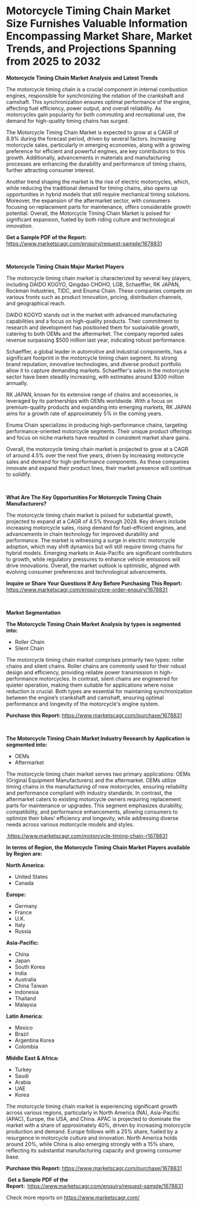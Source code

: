 <p><h1>Motorcycle Timing Chain Market Size Furnishes Valuable Information Encompassing Market Share, Market Trends, and Projections Spanning from 2025 to 2032</h1></p><p><strong>Motorcycle Timing Chain Market Analysis and Latest Trends</strong></p>
<p><p>The motorcycle timing chain is a crucial component in internal combustion engines, responsible for synchronizing the rotation of the crankshaft and camshaft. This synchronization ensures optimal performance of the engine, affecting fuel efficiency, power output, and overall reliability. As motorcycles gain popularity for both commuting and recreational use, the demand for high-quality timing chains has surged.</p><p>The Motorcycle Timing Chain Market is expected to grow at a CAGR of 8.9% during the forecast period, driven by several factors. Increasing motorcycle sales, particularly in emerging economies, along with a growing preference for efficient and powerful engines, are key contributors to this growth. Additionally, advancements in materials and manufacturing processes are enhancing the durability and performance of timing chains, further attracting consumer interest.</p><p>Another trend shaping the market is the rise of electric motorcycles, which, while reducing the traditional demand for timing chains, also opens up opportunities in hybrid models that still require mechanical timing solutions. Moreover, the expansion of the aftermarket sector, with consumers focusing on replacement parts for maintenance, offers considerable growth potential. Overall, the Motorcycle Timing Chain Market is poised for significant expansion, fueled by both riding culture and technological innovation.</p></p>
<p><strong>Get a Sample PDF of the Report:&nbsp;</strong> <a href="https://www.marketscagr.com/enquiry/request-sample/1678831?utm_campaign=3188&utm_medium=2&utm_source=Github&utm_content=ia&utm_term=30032025&utm_id=motorcycle-timing-chain">https://www.marketscagr.com/enquiry/request-sample/1678831</a></p>
<p>&nbsp;</p>
<p><strong>Motorcycle Timing Chain Major Market Players</strong></p>
<p><p>The motorcycle timing chain market is characterized by several key players, including DAIDO KOGYO, Qingdao CHOHO, LGB, Schaeffler, RK JAPAN, Rockman Industries, TIDC, and Enuma Chain. These companies compete on various fronts such as product innovation, pricing, distribution channels, and geographical reach.</p><p>DAIDO KOGYO stands out in the market with advanced manufacturing capabilities and a focus on high-quality products. Their commitment to research and development has positioned them for sustainable growth, catering to both OEMs and the aftermarket. The company reported sales revenue surpassing $500 million last year, indicating robust performance.</p><p>Schaeffler, a global leader in automotive and industrial components, has a significant footprint in the motorcycle timing chain segment. Its strong brand reputation, innovative technologies, and diverse product portfolio allow it to capture demanding markets. Schaeffler's sales in the motorcycle sector have been steadily increasing, with estimates around $300 million annually.</p><p>RK JAPAN, known for its extensive range of chains and accessories, is leveraged by its partnerships with OEMs worldwide. With a focus on premium-quality products and expanding into emerging markets, RK JAPAN aims for a growth rate of approximately 5% in the coming years.</p><p>Enuma Chain specializes in producing high-performance chains, targeting performance-oriented motorcycle segments. Their unique product offerings and focus on niche markets have resulted in consistent market share gains.</p><p>Overall, the motorcycle timing chain market is projected to grow at a CAGR of around 4.5% over the next five years, driven by increasing motorcycle sales and demand for high-performance components. As these companies innovate and expand their product lines, their market presence will continue to solidify.</p></p>
<p>&nbsp;</p>
<p><strong>What Are The Key Opportunities For Motorcycle Timing Chain Manufacturers?</strong></p>
<p><p>The motorcycle timing chain market is poised for substantial growth, projected to expand at a CAGR of 4.5% through 2028. Key drivers include increasing motorcycle sales, rising demand for fuel-efficient engines, and advancements in chain technology for improved durability and performance. The market is witnessing a surge in electric motorcycle adoption, which may shift dynamics but will still require timing chains for hybrid models. Emerging markets in Asia-Pacific are significant contributors to growth, while regulatory pressures to enhance vehicle emissions will drive innovations. Overall, the market outlook is optimistic, aligned with evolving consumer preferences and technological advancements.</p></p>
<p><strong>Inquire or Share Your Questions If Any Before Purchasing This Report:</strong> <a href="https://www.marketscagr.com/enquiry/pre-order-enquiry/1678831?utm_campaign=3188&utm_medium=2&utm_source=Github&utm_content=ia&utm_term=30032025&utm_id=motorcycle-timing-chain">https://www.marketscagr.com/enquiry/pre-order-enquiry/1678831</a></p>
<p>&nbsp;</p>
<p><strong>Market Segmentation</strong></p>
<p><strong>The Motorcycle Timing Chain Market Analysis by types is segmented into:</strong></p>
<p><ul><li>Roller Chain</li><li>Silent Chain</li></ul></p>
<p><p>The motorcycle timing chain market comprises primarily two types: roller chains and silent chains. Roller chains are commonly used for their robust design and efficiency, providing reliable power transmission in high-performance motorcycles. In contrast, silent chains are engineered for quieter operation, making them suitable for applications where noise reduction is crucial. Both types are essential for maintaining synchronization between the engine’s crankshaft and camshaft, ensuring optimal performance and longevity of the motorcycle's engine system.</p></p>
<p><strong>Purchase this Report:&nbsp;</strong><a href="https://www.marketscagr.com/purchase/1678831?utm_campaign=3188&utm_medium=2&utm_source=Github&utm_content=ia&utm_term=30032025&utm_id=motorcycle-timing-chain">https://www.marketscagr.com/purchase/1678831</a></p>
<p>&nbsp;</p>
<p><strong>The Motorcycle Timing Chain Market Industry Research by Application is segmented into:</strong></p>
<p><ul><li>OEMs</li><li>Aftermarket</li></ul></p>
<p><p>The motorcycle timing chain market serves two primary applications: OEMs (Original Equipment Manufacturers) and the aftermarket. OEMs utilize timing chains in the manufacturing of new motorcycles, ensuring reliability and performance compliant with industry standards. In contrast, the aftermarket caters to existing motorcycle owners requiring replacement parts for maintenance or upgrades. This segment emphasizes durability, compatibility, and performance enhancements, allowing consumers to optimize their bikes’ efficiency and longevity, while addressing diverse needs across various motorcycle models and styles.</p></p>
<p><a href="https://www.marketscagr.com/motorcycle-timing-chain-r1678831?utm_campaign=3188&utm_medium=2&utm_source=Github&utm_content=ia&utm_term=30032025&utm_id=motorcycle-timing-chain">&nbsp;https://www.marketscagr.com/motorcycle-timing-chain-r1678831</a></p>
<p><strong>In terms of Region, the Motorcycle Timing Chain Market Players available by Region are:</strong></p>
<p>
    <p> <strong> North America: </strong>
        <ul>
            <li>United States</li>
            <li>Canada</li>
        </ul>
        </p> 
    <p> <strong> Europe: </strong>
        <ul>
            <li>Germany</li>
            <li>France</li>
            <li>U.K.</li>
            <li>Italy</li>
            <li>Russia</li>
        </ul>
        </p> 
    <p> <strong> Asia-Pacific: </strong>
        <ul>
            <li>China</li>
            <li>Japan</li>
            <li>South Korea</li>
            <li>India</li>
            <li>Australia</li>
            <li>China Taiwan</li>
            <li>Indonesia</li>
            <li>Thailand</li>
            <li>Malaysia</li>
        </ul>
        </p> 
    <p> <strong> Latin America: </strong>
        <ul>
            <li>Mexico</li>
            <li>Brazil</li>
            <li>Argentina Korea</li>
            <li>Colombia</li>
        </ul>
        </p> 
    <p> <strong> Middle East & Africa: </strong>
        <ul>
            <li>Turkey</li>
            <li>Saudi</li>
            <li>Arabia</li>
            <li>UAE</li>
            <li>Korea</li>
        </ul>
    </p>
    </p>
<p><p>The motorcycle timing chain market is experiencing significant growth across various regions, particularly in North America (NA), Asia-Pacific (APAC), Europe, the USA, and China. APAC is projected to dominate the market with a share of approximately 40%, driven by increasing motorcycle production and demand. Europe follows with a 25% share, fueled by a resurgence in motorcycle culture and innovation. North America holds around 20%, while China is also emerging strongly with a 15% share, reflecting its substantial manufacturing capacity and growing consumer base.</p></p>
<p><strong>Purchase this Report: </strong><a href="https://www.marketscagr.com/purchase/1678831?utm_campaign=3188&utm_medium=2&utm_source=Github&utm_content=ia&utm_term=30032025&utm_id=motorcycle-timing-chain">https://www.marketscagr.com/purchase/1678831</a></p>
<p>&nbsp;<strong>Get a Sample PDF of the Report:&nbsp;&nbsp;</strong><a href="https://www.marketscagr.com/enquiry/request-sample/1678831?utm_campaign=3188&utm_medium=2&utm_source=Github&utm_content=ia&utm_term=30032025&utm_id=motorcycle-timing-chain">https://www.marketscagr.com/enquiry/request-sample/1678831</a></p>
<p><strong></strong></p>
<p>Check more reports on <a href="https://www.marketscagr.com/?utm_campaign=3188&utm_medium=2&utm_source=Github&utm_content=ia&utm_term=30032025&utm_id=motorcycle-timing-chain">https://www.marketscagr.com/</a></p>